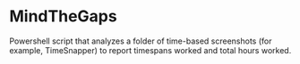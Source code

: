 # MindTheGaps
Powershell script that analyzes a folder of time-based screenshots (for example, TimeSnapper) to report timespans worked and total hours worked.
